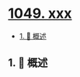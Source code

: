 # [1049. xxx](https://github.com/Tdahuyou/TNotes.leetcode/tree/main/notes/1049.%20xxx)

<!-- region:toc -->

- [1. 📝 概述](#1--概述)

<!-- endregion:toc -->

## 1. 📝 概述
